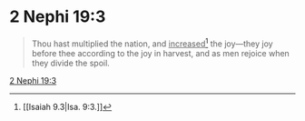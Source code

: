 # 2 Nephi 19:3

> Thou hast multiplied the nation, and <u>increased</u>[^a] the joy—they joy before thee according to the joy in harvest, and as men rejoice when they divide the spoil.

[2 Nephi 19:3](https://www.churchofjesuschrist.org/study/scriptures/bofm/2-ne/19?lang=eng&id=p3#p3)


[^a]: [[Isaiah 9.3|Isa. 9:3.]]
